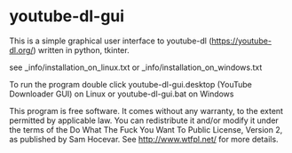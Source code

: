 # youtube-dl-gui
This is a simple graphical user interface to youtube-dl (https://youtube-dl.org/) written in python, tkinter.

see _info/installation_on_linux.txt
or  _info/installation_on_windows.txt

To run the program double click
	youtube-dl-gui.desktop (YouTube Downloader GUI) on Linux or
	youtube-dl-gui.bat on Windows


This program is free software. It comes without any warranty, to
the extent permitted by applicable law. You can redistribute it
and/or modify it under the terms of the Do What The Fuck You Want
To Public License, Version 2, as published by Sam Hocevar. See
http://www.wtfpl.net/ for more details.
